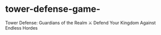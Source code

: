 # tower-defense-game-
Tower Defense: Guardians of the Realm ⚔️ Defend Your Kingdom Against Endless Hordes
